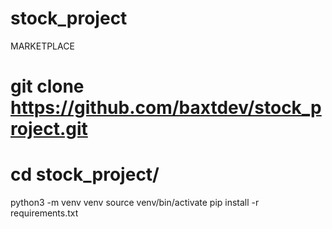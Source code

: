 # stock_project
MARKETPLACE
# git clone https://github.com/baxtdev/stock_project.git
# cd stock_project/
python3 -m venv venv 
source venv/bin/activate
pip install -r requirements.txt
